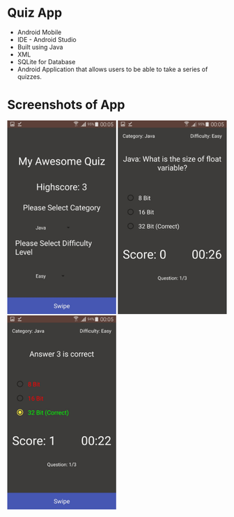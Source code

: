 # Quiz App
- Android Mobile
- IDE - Android Studio
- Built using Java 
- XML
- SQLite for Database
- Android Application that allows users to be able to take a series of quizzes.

# Screenshots of App
<img src="screenshots/image1.jpeg" width=250> <img src="screenshots/image2.jpeg" width=250> <img src="screenshots/image3.jpeg" width=250>
